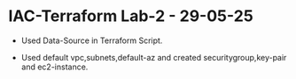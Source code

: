 # IAC-Terraform Lab-2 - 29-05-25

- Used Data-Source in Terraform Script.

- Used default vpc,subnets,default-az and created securitygroup,key-pair and ec2-instance. 

